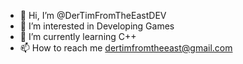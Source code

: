 - 👋 Hi, I’m @DerTimFromTheEastDEV
- 👀 I’m interested in Developing Games
- 🌱 I’m currently learning C++
- 📫 How to reach me dertimfromtheeast@gmail.com
